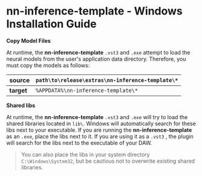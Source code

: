 # nn-inference-template - Windows Installation Guide

**Copy Model Files**

At runtime, the **nn-inference-template** ```.vst3``` and ```.exe``` attempt to load the neural models from the user's application data directory. Therefore, you must copy the models as follows:

| **source** | ```path\to\release\extras\nn-inference-template\*```   |
|------------|--------------------------------------------------------|
| **target** | ```%APPDATA%\nn-inference-template\*```                |

**Shared libs**

At runtime, the **nn-inference-template** ```.vst3``` and ```.exe``` will try to load the shared libraries located in ```lib\```. Windows will automatically search for these libs next to your executable. 
If you are running the **nn-inference-template** as an  ```.exe```,  place the libs next to it.
If you are using it as a ```.vst3``` , the plugin will search for the libs next to the executable of your DAW.

> You can also place the libs in your system directory ```C:\Windows\System32```, but be cautious not to overwrite existing shared libraries.

